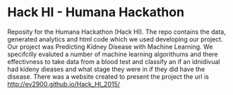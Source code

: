# Hack HI - Humana Hackathon

Reposity for the Humana Hackathon (Hack HI). The repo contains the data, generated analytics and html code which we used developing our project. Our project was Predicting Kidney Disease with Machine Learning. We specifcilly evaluted a number of machine learning algorithums and there effectivness to take data from a blood test and classify an if an idnidivual had kideny dieases and what stage they were in if they did have the disease. There was a website created to present the project the url is http://ev2900.github.io/Hack_HI_2015/  
